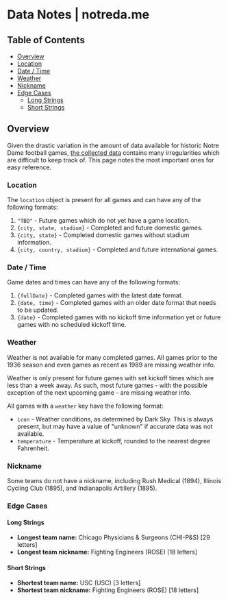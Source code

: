 # Data Notes | notreda.me

## Table of Contents

- [Overview](#overview)
- [Location](#location)
- [Date / Time](#date-time)
- [Weather](#weather)
- [Nickname](#nickname)
- [Edge Cases](#edge-cases)
  - [Long Strings](#long-strings)
  - [Short Strings](#short-strings)

## Overview

Given the drastic variation in the amount of data available for historic Notre Dame football games,
[the collected data](../data/) contains many irregularities which are difficult to keep
track of. This page notes the most important ones for easy reference.

### Location

The `location` object is present for all games and can have any of the following formats:

1. `"TBD"` - Future games which do not yet have a game location.
1. `{city, state, stadium}` - Completed and future domestic games.
1. `{city, state}` - Completed domestic games without stadium information.
1. `{city, country, stadium}` - Completed and future international games.

### Date / Time

Game dates and times can have any of the following formats:

1. `{fullDate}` - Completed games with the latest date format.
2. `{date, time}` - Completed games with an older date format that needs to be updated.
3. `{date}` - Completed games with no kickoff time information yet or future games with no scheduled
   kickoff time.

### Weather

Weather is not available for many completed games. All games prior to the 1936 season and even games
as recent as 1989 are missing weather info.

Weather is only present for future games with set kickoff times which are less than a week away. As
such, most future games - with the possible exception of the next upcoming game - are missing
weather info.

All games with a `weather` key have the following format:

- `icon` - Weather conditions, as determined by Dark Sky. This is always present, but may have a
  value of "unknown" if accurate data was not available.
- `temperature` - Temperature at kickoff, rounded to the nearest degree Fahrenheit.

### Nickname

Some teams do not have a nickname, including Rush Medical (1894), Illinois Cycling Club (1895), and
Indianapolis Artillery (1895).

### Edge Cases

#### Long Strings

- **Longest team name:** Chicago Physicians & Surgeons (CHI-P&S) [29 letters]
- **Longest team nickname:** Fighting Engineers (ROSE) [18 letters]

#### Short Strings

- **Shortest team name:** USC (USC) [3 letters]
- **Shortest team nickname:** Fighting Engineers (ROSE) [18 letters]
